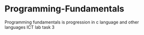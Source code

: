 # Programming-Fundamentals
Programming fundamentals is progression in c language and other languages
ICT lab task 3
